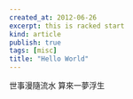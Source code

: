 ```yaml
---
created_at: 2012-06-26
excerpt: this is racked start
kind: article
publish: true
tags: [misc]
title: "Hello World"
---
```


世事漫隨流水 算來一夢浮生
